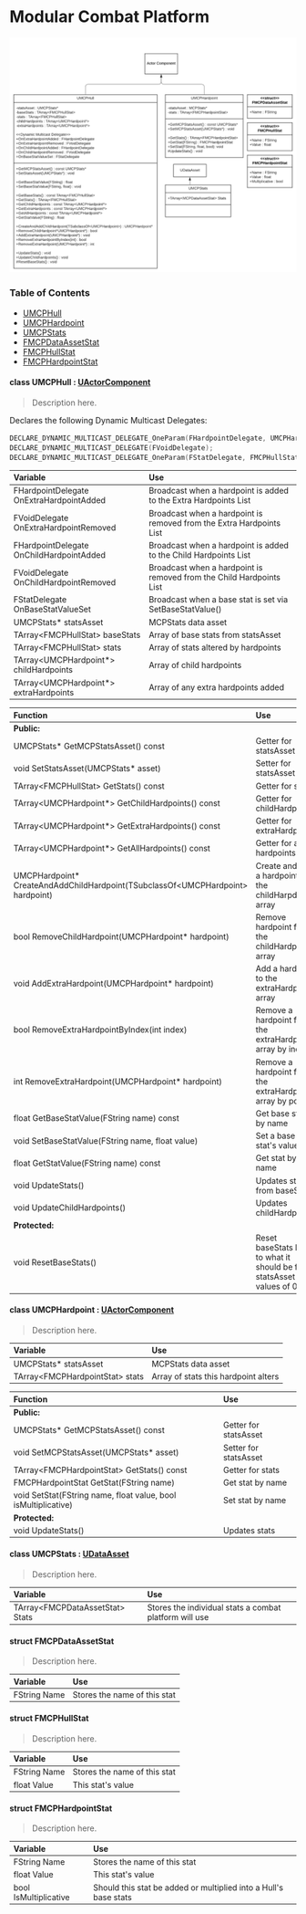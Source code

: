 # Modular Combat Platform

![Modular Combat Platform U M L Completed](ModularCombatPlatform_UML_Completed.png)
### Table of Contents
- [UMCPHull](#class-UMCPHull-UActorComponent)
- [UMCPHardpoint](#class-UMCPHardpoint-UActorComponent)
- [UMCPStats](#class-UMCPStats-UDataAsset)
- [FMCPDataAssetStat](#struct-FMCPDataAssetStat)
- [FMCPHullStat](#struct-FMCPHullStat)
- [FMCPHardpointStat](#struct-FMCPHardpointStat)

#### class UMCPHull : [UActorComponent](https://docs.unrealengine.com/4.27/en-US/API/Runtime/Engine/Components/UActorComponent/)
> Description here.

Declares the following Dynamic Multicast Delegates:
```c++
DECLARE_DYNAMIC_MULTICAST_DELEGATE_OneParam(FHardpointDelegate, UMCPHardpoint*, hardpoint);
DECLARE_DYNAMIC_MULTICAST_DELEGATE(FVoidDelegate);
DECLARE_DYNAMIC_MULTICAST_DELEGATE_OneParam(FStatDelegate, FMCPHullStat, hullStat);
```

| Variable                                 | Use                                                                  |
|:-----------------------------------------|:---------------------------------------------------------------------|
| FHardpointDelegate OnExtraHardpointAdded | Broadcast when a hardpoint is added to the Extra Hardpoints List     |
| FVoidDelegate OnExtraHardpointRemoved    | Broadcast when a hardpoint is removed from the Extra Hardpoints List |
| FHardpointDelegate OnChildHardpointAdded | Broadcast when a hardpoint is added to the Child Hardpoints List     |
| FVoidDelegate OnChildHardpointRemoved    | Broadcast when a hardpoint is removed from the Child Hardpoints List |
| FStatDelegate OnBaseStatValueSet         | Broadcast when a base stat is set via SetBaseStatValue()             |
| UMCPStats* statsAsset                    | MCPStats data asset                                                  |
| TArray\<FMCPHullStat> baseStats          | Array of base stats from statsAsset                                  |
| TArray\<FMCPHullStat> stats              | Array of stats altered by hardpoints                                 |
| TArray<UMCPHardpoint*> childHardpoints   | Array of child hardpoints                                            |
| TArray<UMCPHardpoint*> extraHardpoints   | Array of any extra hardpoints added                                  |

| Function                                                                         | Use                                                                        |
|:---------------------------------------------------------------------------------|:---------------------------------------------------------------------------|
| **Public:**                                                                      |                                                                            |
| UMCPStats* GetMCPStatsAsset() const                                              | Getter for statsAsset                                                      |
| void SetStatsAsset(UMCPStats* asset)                                             | Setter for statsAsset                                                      |
| TArray\<FMCPHullStat> GetStats() const                                           | Getter for stats                                                           |
| TArray<UMCPHardpoint*> GetChildHardpoints() const                                | Getter for childHardpoints                                                 |
| TArray<UMCPHardpoint*> GetExtraHardpoints() const                                | Getter for extraHardpoints                                                 |
| TArray<UMCPHardpoint*> GetAllHardpoints() const                                  | Getter for all hardpoints                                                  |
| UMCPHardpoint* CreateAndAddChildHardpoint(TSubclassOf\<UMCPHardpoint> hardpoint) | Create and add a hardpoint to the childHarpdoints array                    |
| bool RemoveChildHardpoint(UMCPHardpoint* hardpoint)                              | Remove hardpoint from the childHardpoints array                            |
| void AddExtraHardpoint(UMCPHardpoint* hardpoint)                                 | Add a hardpoint to the extraHardpoints array                               |
| bool RemoveExtraHardpointByIndex(int index)                                      | Remove a hardpoint from the extraHardpoints array by index                 |
| int RemoveExtraHardpoint(UMCPHardpoint* hardpoint)                               | Remove a hardpoint from the extraHardpoints array by pointer               |
| float GetBaseStatValue(FString name) const                                       | Get base stat by name                                                      |
| void SetBaseStatValue(FString name, float value)                                 | Set a base stat's value                                                    |
| float GetStatValue(FString name) const                                           | Get stat by name                                                           |
| void UpdateStats()                                                               | Updates stats from baseStats                                               |
| void UpdateChildHardpoints()                                                     | Updates childHardpoints                                                    |
| **Protected:**                                                                   |                                                                            |
| void ResetBaseStats()                                                            | Reset baseStats back to what it should be from statsAsset with values of 0 |

#### class UMCPHardpoint : [UActorComponent](https://docs.unrealengine.com/4.27/en-US/API/Runtime/Engine/Components/UActorComponent/)
> Description here.

| Variable                         | Use                                  |
|:---------------------------------|:-------------------------------------|
| UMCPStats* statsAsset            | MCPStats data asset                  |
| TArray\<FMCPHardpointStat> stats | Array of stats this hardpoint alters |

| Function                                                       | Use                   |
|:---------------------------------------------------------------|:----------------------|
| **Public:**                                                    |                       |
| UMCPStats* GetMCPStatsAsset() const                            | Getter for statsAsset |
| void SetMCPStatsAsset(UMCPStats* asset)                        | Setter for statsAsset |
| TArray\<FMCPHardpointStat> GetStats() const                    | Getter for stats      |
| FMCPHardpointStat GetStat(FString name)                        | Get stat by name      |
| void SetStat(FString name, float value, bool isMultiplicative) | Set stat by name      |
| **Protected:**                                                 |                       |
| void UpdateStats()                                             | Updates stats         |

#### class UMCPStats : [UDataAsset](https://docs.unrealengine.com/4.27/en-US/API/Runtime/Engine/Engine/UDataAsset/)
> Description here.

| Variable                         | Use                                                    |
|:---------------------------------|:-------------------------------------------------------|
| TArray\<FMCPDataAssetStat> Stats | Stores the individual stats a combat platform will use |

#### struct FMCPDataAssetStat
> Description here.

| Variable     | Use                          |
|:-------------|:-----------------------------|
| FString Name | Stores the name of this stat |

#### struct FMCPHullStat
> Description here.

| Variable     | Use                          |
|:-------------|:-----------------------------|
| FString Name | Stores the name of this stat |
| float Value  | This stat's value            |

#### struct FMCPHardpointStat
> Description here.

| Variable              | Use                                                              |
|:----------------------|:-----------------------------------------------------------------|
| FString Name          | Stores the name of this stat                                     |
| float Value           | This stat's value                                                |
| bool IsMultiplicative | Should this stat be added or multiplied into a Hull's base stats |